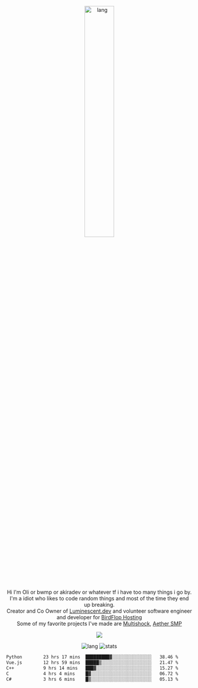 <p align="center">
 <a href="https://luminescent.dev">
  <img width="40%" alt="lang" src="https://github.com/bwmp/bwmp/blob/main/l_10.png?raw=true" />
 </a>
</p>

<p align="center">
 Hi I'm Oli or bwmp or akiradev or whatever tf i have too many things i go by.<br>
 I'm a idiot who likes to code random things and most of the time they end up breaking.<br>
 Creator and Co Owner of <a href="https://luminescent.dev">Luminescent.dev</a> and volunteer software engineer and developer for <a href="https://www.birdflop.com">BirdFlop Hosting</a><br>
 Some of my favorite projects I've made are <a href="https://github.com/bwmp/MultiShock">Multishock</a>, <a href="https://www.aethersmp.com">Aether SMP</a>
</p>

<p align="center">
  <a href="https://discord.com/users/798738506859282482"><img align="center" src="https://lanyard-profile-readme.vercel.app/api/798738506859282482?bg=433e4f&borderRadius=10px&showDisplayName=true&idleMessage=Probably%20sleeping"/></a>
</p>

<p align="center">
 <img alt="lang" src="https://github-readme-stats.vercel.app/api/top-langs/?username=bwmp&layout=compact&hide_border=true&langs_count=10&theme=transparent&custom_title=Languages" />
 <img alt="stats" src="https://github-readme-stats.vercel.app/api?username=bwmp&show_icons=true&hide_border=true&count_private=true&theme=transparent&custom_title=Statistics">
</p>
<p align="center">
 <!--START_SECTION:waka-->

```txt
Python        23 hrs 17 mins  █████████▓░░░░░░░░░░░░░░░   38.46 %
Vue.js        12 hrs 59 mins  █████▒░░░░░░░░░░░░░░░░░░░   21.47 %
C++           9 hrs 14 mins   ███▓░░░░░░░░░░░░░░░░░░░░░   15.27 %
C             4 hrs 4 mins    █▓░░░░░░░░░░░░░░░░░░░░░░░   06.72 %
C#            3 hrs 6 mins    █▒░░░░░░░░░░░░░░░░░░░░░░░   05.13 %
```

<!--END_SECTION:waka-->
</p>
